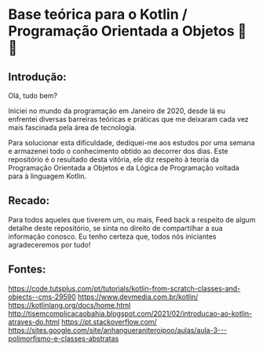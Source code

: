 # Base teórica para o Kotlin / Programação Orientada a Objetos 🚀🚀
## Introdução:
Olá, tudo bem? 

Iniciei no mundo da programação em Janeiro de 2020, desde lá eu enfrentei diversas barreiras teóricas e práticas que me deixaram cada vez mais fascinada pela área de tecnologia. 

Para solucionar esta dificuldade, dediquei-me aos estudos por uma semana e armazenei todo o conhecimento obtido ao decorrer dos dias. Este repositório é o resultado desta vitória, ele diz respeito à teoria da Programação Orientada a Objetos  e da Lógica de Programação voltada para à linguagem Kotlin.

## Recado:
Para todos aqueles que tiverem um, ou mais, Feed back a respeito de algum detalhe deste repositório, se sinta no direito de compartilhar a sua informação conosco. Eu tenho certeza que, todos nós iniciantes agradeceremos por tudo! 

## Fontes:
https://code.tutsplus.com/pt/tutorials/kotlin-from-scratch-classes-and-objects--cms-29590
https://www.devmedia.com.br/kotlin/
https://kotlinlang.org/docs/home.html
http://tisemcomplicacaobahia.blogspot.com/2021/02/introducao-ao-kotlin-atraves-do.html
https://pt.stackoverflow.com/
https://sites.google.com/site/anhangueraniteroipoo/aulas/aula-3---polimorfismo-e-classes-abstratas


